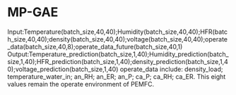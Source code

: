 # MP-GAE
Input:Temperature(batch_size,40,40);Humidity(batch_size,40,40);HFR(batch_size,40,40);density(batch_size,40,40);voltage(batch_size,40,40);operate_data(batch_size,40,8);operate_data_future(batch_size,40,1)
Output:Temperature_prediction(batch_size,1,40);Humidity_prediction(batch_size,1,40);HFR_prediction(batch_size,1,40);density_prediction(batch_size,1,40);voltage_prediction(batch_size,1,40)
operate_data include: density_load; temperature_water_in; an_RH; an_ER; an_P; ca_P; ca_RH; ca_ER.  This eight values remain the operate environment of PEMFC.
